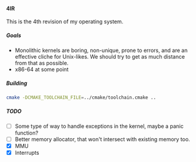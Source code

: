 #### 4IR

This is the 4th revision of my operating system.

##### Goals
- Monolithic kernels are boring, non-unique, prone to errors, and are an effective cliche for Unix-likes. We should try to get as much distance from that as possible.
- x86-64 at some point


##### Building

```bash
cmake -DCMAKE_TOOLCHAIN_FILE=../cmake/toolchain.cmake ..
```


##### TODO

- [ ] Some type of way to handle exceptions in the kernel, maybe a panic function?
- [ ] Better memory allocator, that won't intersect with existing memory too.
- [x] MMU
- [x] Interrupts
